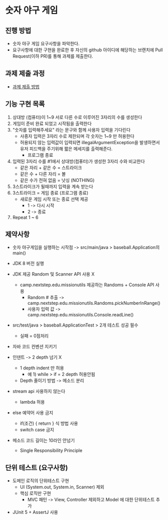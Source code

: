 # 숫자 야구 게임
## 진행 방법
* 숫자 야구 게임 요구사항을 파악한다.
* 요구사항에 대한 구현을 완료한 후 자신의 github 아이디에 해당하는 브랜치에 Pull Request(이하 PR)를 통해 과제를 제출한다.

## 과제 제출 과정
* [과제 제출 방법](https://github.com/next-step/nextstep-docs/tree/master/precourse)

## 기능 구현 목록
1. 상대방 (컴퓨터)이 1~9 서로 다른 수로 이루어진 3자리의 수를 생성한다
2. 게임이 준비 완료 되었고 시작됨을 출력한다
3. "숫자를 입력해주세요" 라는 문구와 함께 사용자 입력을 기다린다
   * 사죵자 입력은 3자리 수로 제한되며 각 숫자는 1~9 만 허용한다
   * 허용되지 않는 입력값이 입력되면 illegalArgumentException을 발생하면서 유저 피드백을 주기위해 짧은 메세지를 출력해준다.
     * 프로그램 종료
4. 입력된 3자리 수를 #1에서 상대방(컴퓨터)가 생성한 3자리 수와 비교한다
   * 같은 자리 + 같은 수 = 스트라이크
   * 같은 수 + 다른 자리 = 볼
   * 같은 수가 전혀 없음 = 낫싱 (NOTHING)
5. 3스트라이크가 될때까지 입력을 계속 받는다
6. 3스트라이크 = 게임 종료 (프로그램 종료)
   * 새로운 게임 시작 또는 종료 선택 제공
     * 1 -> 다시 시작
     * 2 -> 종료
7. Repeat 1 ~ 6

## 제약사항
* 숫자 야구게임을 실행하는 시작점 -> src/main/java > baseball.Application의 main()
* JDK 8 버전 실행
* JDK 제공 Random 및 Scanner API 사용 X
  * camp.nextstep.edu.missionutils 제공하는 Randoms + Console API 사용
    * Random # 추출 -> camp.nextstep.edu.missionutils.Randoms.pickNumberInRange()
    * 사용자 입력 값 -> camp.nextstep.edu.missionutils.Console.readLine()
* src/test/java > baseball.ApplicationTest > 2개 테스트 성공 필수
  * 실패 = 0점처리

* 자바 코드 컨벤션 지키기
* 인덴트 -> 2 depth 넘기 X
  * 1 depth indent 만 허용
    * 예 1) while > if = 2 depth 허용안됨
  * Depth 줄이기 방법 -> 메소드 분리
* stream api 사용하지 않는다
  * lambda 허용
* else 예약어 사용 금지
  * if(조건) { return } 식 방법 사용
  * switch case 금지
* 메소드 코드 길이는 10라인 안넘기
  * Single Responsibility Principle

## 단위 테스트 (요구사항)
* 도메인 로직의 단위테스트 구현
  * UI (System.out, System.in, Scanner) 제외
  * 핵심 로직만 구현
    * MVC 패턴 -> View, Controller 제외하고 Model 에 대한 단위테스트 추가
* JUnit 5 + AssertJ 사용

